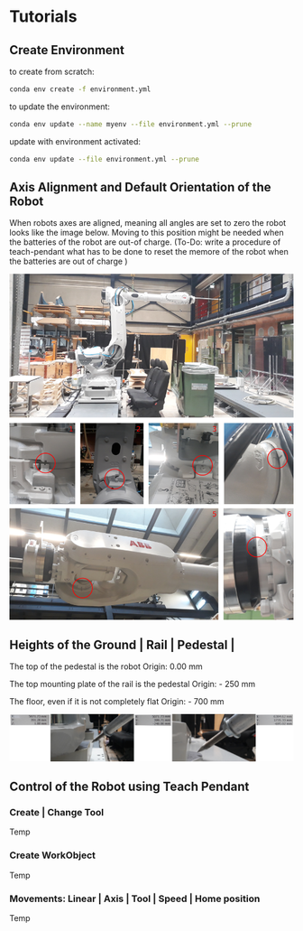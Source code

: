 # Tutorials

## Create Environment

to create from scratch: 
```bash
conda env create -f environment.yml
```

to update the environment:
```bash
conda env update --name myenv --file environment.yml --prune
```

update with environment activated:
```bash
conda env update --file environment.yml --prune
```

## Axis Alignment and Default Orientation of the Robot

When robots axes are aligned, meaning all angles are set to zero the robot looks like the image below. Moving to this position might be needed when the batteries of the robot are out-of charge. (To-Do: write a procedure of teach-pendant what has to be done to reset the memore of the robot when the batteries are out of charge )

![1676553389308](image/ReadMe/1676553389308.png)

## Heights of the Ground | Rail | Pedestal |

The top of the pedestal is the robot Origin: 0.00 mm

The top mounting plate of the rail is the pedestal Origin: - 250 mm

The floor, even if it is not completely flat Origin: - 700 mm

![1676553962521](image/ReadMe/1676553962521.png)

## Control of the Robot using Teach Pendant

### Create | Change Tool

Temp

### Create WorkObject

Temp

### Movements: Linear | Axis | Tool | Speed | Home position

Temp
